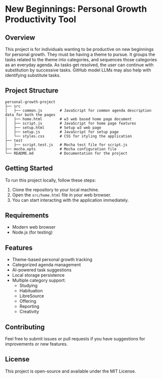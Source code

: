 # New Beginnings: Personal Growth Productivity Tool

## Overview
This project is for individuals wanting to be productive on new beginnings for personal growth. They must be having a theme to pursue. It groups the tasks related to the theme into categories, and sequences those categories as an everyday agenda. As tasks get resolved, the user can continue with substitution by successive tasks. GitHub model LLMs may also help with identifying substitute tasks.

## Project Structure
```
personal-growth-project
├── src
│   ├── common.js        # JavaScript for common agenda description data for both the pages
│   ├── home.html        # w3 web based home page document
│   ├── script.js        # JavaScript for home page features
│   ├── setup.html       # Setup w3 web page
│   ├── setup.js         # JavaScript for setup page
│   └── styles.css       # CSS for styling the application
├── test
│   ├── script.test.js   # Mocha test file for script.js
├── mocha.opts           # Mocha configuration file
└── README.md            # Documentation for the project
```

## Getting Started
To run this project locally, follow these steps:

1. Clone the repository to your local machine.
2. Open the `src/home.html` file in your web browser.
3. You can start interacting with the application immediately.

## Requirements
- Modern web browser
- Node.js (for testing)

## Features
- Theme-based personal growth tracking
- Categorized agenda management
- AI-powered task suggestions
- Local storage persistence
- Multiple category support:
  - Studying
  - Habituation
  - LibreSource
  - Offering
  - Reporting
  - Creativity

## Contributing
Feel free to submit issues or pull requests if you have suggestions for improvements or new features. 

## License
This project is open-source and available under the MIT License.